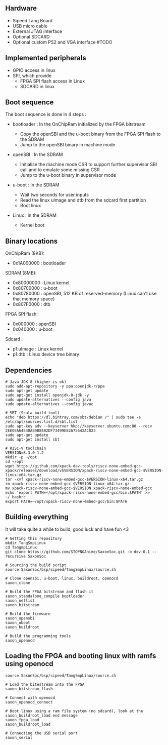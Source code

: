 ## Hardware

- Sipeed Tang Board
- USB micro cable
- External JTAG interface
- Optional SDCARD
- Optional custom PS2 and VGA interface #TODO

## Implemented peripherals

* GPIO access in linux
* SPI, which provide
  * FPGA SPI flash access in Linux
  * SDCARD in linux

## Boot sequence

The boot sequence is done in 4 steps :

* bootloader : In the OnChipRam initialized by the FPGA bitstream
  * Copy the openSBI and the u-boot binary from the FPGA SPI flash to the SDRAM
  * Jump to the openSBI binary in machine mode

* openSBI : In the SDRAM
  * Initialise the machine mode CSR to support further supervisor SBI call and to emulate some missing CSR
  * Jump to the u-boot binary in supervisor mode

* u-boot : In the SDRAM
  * Wait two seconds for user inputs
  * Read the linux uImage and dtb from the sdcard first partition
  * Boot linux

* Linux : in the SDRAM
  * Kernel boot

## Binary locations

OnChipRam (8KB): 
- 0x1A000000 : bootloader 

SDRAM (8MB):
- 0x80000000 : Linux kernel
- 0x80700000 : u-boot
- 0x80780000 : openSBI, 512 KB of reserved-memory (Linux can't use that memory space)
- 0x807F0000 : dtb 

FPGA SPI flash:
- 0x000000   : openSBI
- 0x040000   : u-boot


Sdcard :
- p1:uImage  : Linux kernel
- p1:dtb     : Linux device tree binary

## Dependencies

```
# Java JDK 8 (higher is ok)
sudo add-apt-repository -y ppa:openjdk-r/ppa
sudo apt-get update
sudo apt-get install openjdk-8-jdk -y
sudo update-alternatives --config java
sudo update-alternatives --config javac

# SBT (Scala build tool)
echo "deb https://dl.bintray.com/sbt/debian /" | sudo tee -a /etc/apt/sources.list.d/sbt.list
sudo apt-key adv --keyserver hkp://keyserver.ubuntu.com:80 --recv 2EE0EA64E40A89B84B2DF73499E82A75642AC823
sudo apt-get update
sudo apt-get install sbt

# RISC-V toolchain
VERSION=8.3.0-1.2
mkdir -p ~/opt
cd ~/opt
wget https://github.com/xpack-dev-tools/riscv-none-embed-gcc-xpack/releases/download/v$VERSION/xpack-riscv-none-embed-gcc-$VERSION-linux-x64.tar.gz
tar -xvf xpack-riscv-none-embed-gcc-$VERSION-linux-x64.tar.gz
rm xpack-riscv-none-embed-gcc-$VERSION-linux-x64.tar.gz
mv xpack-riscv-none-embed-gcc-$VERSION xpack-riscv-none-embed-gcc
echo 'export PATH=~/opt/xpack-riscv-none-embed-gcc/bin:$PATH' >> ~/.bashrc
export PATH=~/opt/xpack-riscv-none-embed-gcc/bin:$PATH

```

## Building everything

It will take quite a while to build, good luck and have fun <3

```
# Getting this repository
mkdir TangSmpLinux 
cd TangmpLinux
git clone https://github.com/STOPNOAnime/SaxonSoc.git -b dev-0.1 --recursive SaxonSoc

# Sourcing the build script
source SaxonSoc/bsp/sipeed/TangSmpLinux/source.sh

# Clone opensbi, u-boot, linux, buildroot, openocd
saxon_clone

# Build the FPGA bitstream and flash it
saxon_standalone_compile bootloader
saxon_netlist
saxon_bitstream

# Build the firmware
saxon_opensbi
saxon_uboot
saxon_buildroot

# Build the programming tools
saxon_openocd
```

## Loading the FPGA and booting linux with ramfs using openocd

```
source SaxonSoc/bsp/sipeed/TangSmpLinux/source.sh

# Load the bitestream into the FPGA
saxon_bitstream_flash

# Connect with openocd
saxon_openocd_connect

# Boot linux using a ram file system (no sdcard), look at the saxon_buildroot_load end message
saxon_fpga_load
saxon_buildroot_load

# Connecting the USB serial port
saxon_serial
```

